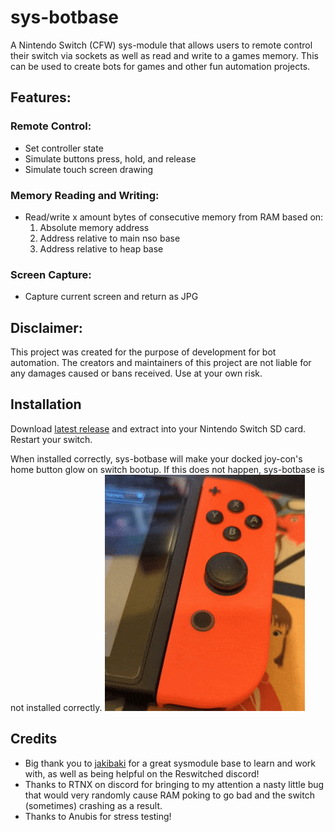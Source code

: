 # sys-botbase
A Nintendo Switch (CFW) sys-module that allows users to remote control their switch via sockets as well as read and write to a games memory. This can be used to create bots for games and other fun automation projects.

## Features:
### Remote Control:
- Set controller state
- Simulate buttons press, hold, and release
- Simulate touch screen drawing

### Memory Reading and Writing:
- Read/write x amount bytes of consecutive memory from RAM based on:
    1. Absolute memory address
    2. Address relative to main nso base
    3. Address relative to heap base

### Screen Capture:
- Capture current screen and return as JPG

## Disclaimer:
This project was created for the purpose of development for bot automation. The creators and maintainers of this project are not liable for any damages caused or bans received. Use at your own risk.

## Installation
Download [latest release](https://github.com/olliz0r/sys-botbase/releases/latest) and extract into your Nintendo Switch SD card. Restart your switch. 

When installed correctly, sys-botbase will make your docked joy-con's home button glow on switch bootup. If this does not happen, sys-botbase is not installed correctly.
![](joycon-glow.gif)

## Credits
- Big thank you to [jakibaki](https://github.com/jakibaki/sys-netcheat) for a great sysmodule base to learn and work with, as well as being helpful on the Reswitched discord!
- Thanks to RTNX on discord for bringing to my attention a nasty little bug that would very randomly cause RAM poking to go bad and the switch (sometimes) crashing as a result.
- Thanks to Anubis for stress testing!
